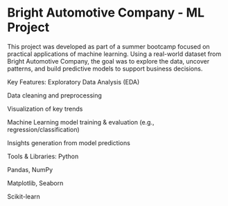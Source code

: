 # Bright Automotive Company - ML Project
This project was developed as part of a summer bootcamp focused on practical applications of machine learning. Using a real-world dataset from Bright Automotive Company, the goal was to explore the data, uncover patterns, and build predictive models to support business decisions.

Key Features:
Exploratory Data Analysis (EDA)

Data cleaning and preprocessing

Visualization of key trends

Machine Learning model training & evaluation (e.g., regression/classification)

Insights generation from model predictions

Tools & Libraries:
Python

Pandas, NumPy

Matplotlib, Seaborn

Scikit-learn
